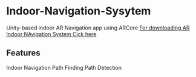 # Indoor-Navigation-Sysytem
Unity-based indoor AR Navigation app  using ARCore
[For downloading AR Indoor NAvigation System Cick here](https://drive.google.com/drive/folders/1Vl0aJ3euExSr3o0kJr39DlJF4rLNkgYe)
## Features
Indoor Navigation
Path Finding
Path Detection
